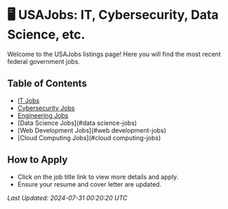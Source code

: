 
# 🖥️ USAJobs: IT, Cybersecurity, Data Science, etc.

Welcome to the USAJobs listings page! Here you will find the most recent federal government jobs.

## Table of Contents
- [IT Jobs](#it-jobs)
- [Cybersecurity Jobs](#cybersecurity-jobs)
- [Engineering Jobs](#engineering-jobs)
- [Data Science Jobs](#data science-jobs)
- [Web Development Jobs](#web development-jobs)
- [Cloud Computing Jobs](#cloud computing-jobs)


## How to Apply
- Click on the job title link to view more details and apply.
- Ensure your resume and cover letter are updated.

*Last Updated: 2024-07-31 00:20:20 UTC*

